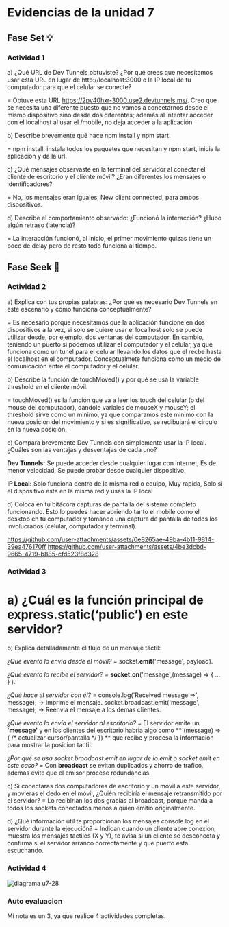 # Evidencias de la unidad 7 

## Fase Set 💡

### Actividad 1

a) ¿Qué URL de Dev Tunnels obtuviste? ¿Por qué crees que necesitamos usar esta URL en lugar de http://localhost:3000 o la IP local de tu computador para que el celular se conecte?  

  = Obtuve esta URL https://2pv40hxr-3000.use2.devtunnels.ms/. Creo que se necesita una diferente puesto que no vamos a concetarnos desde el mismo dispositivo sino desde dos diferentes; además al intentar acceder con el localhost al usar el /mobile, no deja acceder a la aplicación.

b) Describe brevemente qué hace npm install y npm start.  

  = npm install, instala todos los paquetes que necesitan y npm start, inicia la aplicación y da la url.

c) ¿Qué mensajes observaste en la terminal del servidor al conectar el cliente de escritorio y el cliente móvil? ¿Eran diferentes los mensajes o identificadores?  

  = No, los mensajes eran iguales, New client connected, para ambos dispositivos.

d) Describe el comportamiento observado: ¿Funcionó la interacción? ¿Hubo algún retraso (latencia)?  

  = La interacción funcionó, al inicio, el primer movimiento quizas tiene un poco de delay pero de resto todo funciona al tiempo.

## Fase Seek 🔎

### Actividad 2

a) Explica con tus propias palabras: ¿Por qué es necesario Dev Tunnels en este escenario y cómo funciona conceptualmente?  

  = Es necesario porque necesitamos que la aplicación funcione en dos dispositivos a la vez, si solo se quiere usar el localhost solo se puede utilizar desde, por ejemplo, dos ventanas del computador. En cambio, teniendo un puerto si podemos utilizar el computador y el celular, ya que funciona como un tunel para el celular llevando los datos que el recbe hasta el localhost en el computador. Conceptualmete funciona como un medio de comunicación entre el computador y el celular.

b) Describe la función de touchMoved() y por qué se usa la variable threshold en el cliente móvil.  

  = touchMoved() es la función que va a leer los touch del celular (o del mouse del computador), dandole variales de mouseX y mouseY; el threshold sirve como un minimo, ya que comparamos este minimo con la nueva posicion del movimiento y si es significativo, se redibujará el circulo en la nueva posición.

c) Compara brevemente Dev Tunnels con simplemente usar la IP local. ¿Cuáles son las ventajas y desventajas de cada uno?

**Dev Tunnels:** Se puede acceder desde cualquier lugar con internet, Es de menor velocidad, Se puede probar desde cualquier dispositivo.

**IP Local:** Solo funciona dentro de la misma red o equipo, Muy rapida, Solo si el dispositivo esta en la misma red y usas la IP local

d) Coloca en tu bitácora capturas de pantalla del sistema completo funcionando. Esto lo puedes hacer abriendo tanto el mobile como el desktop en tu computador y tomando una captura de pantalla de todos los involucrados (celular, computador y terminal).

https://github.com/user-attachments/assets/0e8265ae-49ba-4b11-9814-39ea476170ff
https://github.com/user-attachments/assets/4be3dcbd-9665-4719-b885-cfd523f8d328

### Actividad 3

a) ¿Cuál es la función principal de express.static(‘public’) en este servidor?
  = 

b) Explica detalladamente el flujo de un mensaje táctil:  

  *¿Qué evento lo envía desde el móvil? =* socket.**emit**('message', payload).  
  
  *¿Qué evento lo recibe el servidor? =* **socket.on**('message',(message) => { ... } ).  
  
  *¿Qué hace el servidor con él? =* console.log('Received message =>', message); -> Imprime el mensaje. socket.broadcast.emit('message', message); -> Reenvia el mensaje a los demas clientes.  
  
  *¿Qué evento lo envía el servidor al escritorio? =* El servidor emite un **'message'** y en los clientes del escritorio habria algo como ** (message) => { /* actualizar cursor/pantalla */ }) ** que recibe y procesa la informacion para mostrar la posicion tactil.  
  
  *¿Por qué se usa socket.broadcast.emit en lugar de io.emit o socket.emit en este caso? =* Con **broadcast** se evitan duplicados y ahorro de trafico, ademas evite que el emisor procese redundancias.  

c) Si conectaras dos computadores de escritorio y un móvil a este servidor, y movieras el dedo en el móvil, ¿Quién recibiría el mensaje retransmitido por el servidor?
  = Lo recibirian los dos gracias al broadcast, porque manda a todos los sockets conectados menos a quien emitio originalmente.

d) ¿Qué información útil te proporcionan los mensajes console.log en el servidor durante la ejecución?
  = Indican cuando un cliente abre conexion, muestra los mensajes tactiles (X y Y), te avisa si un cliente se desconecta y confirma si el servidor arranco correctamente y que puerto esta escuchando.

### Actividad 4

![diagrama u7-28](https://github.com/user-attachments/assets/7ee0c0a9-d3a9-4b76-ab41-b72c8a8e88a5)

### Auto evaluacion

Mi nota es un 3, ya que realice 4 actividades completas.


